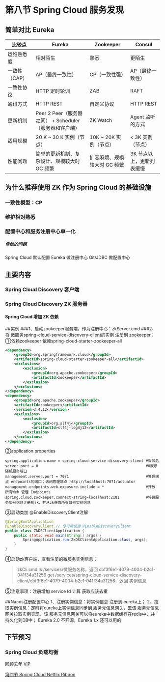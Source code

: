 # 第八节 Spring Cloud 服务发现
## 简单对比 Eureka
| 比较点        | Eureka                                                  | Zookeeper                    | Consul                    |
| ------------- | ------------------------------------------------------- | ---------------------------- | ------------------------- |
| 运维熟悉度    | 相对陌生                                                | 熟悉                         | 更陌生                    |
| 一致性（CAP） | AP（最终一致性）                                        | CP（一致性强）               | AP（最终一致性）          |
| 一致性协议    | HTTP 定时轮训                                           | ZAB                          | RAFT                      |
| 通讯方式      | HTTP REST                                               | 自定义协议                   | HTTP REST                 |
| 更新机制      | Peer 2 Peer（服务器之间） + Scheduler（服务器和客户端） | ZK Watch                     | Agent 监听的方式          |
| 适用规模      | 20 K ~ 30 K 实例（节点）                                | 10K ~ 20K 实例（节点）       | < 3K 实例（节点）         |
| 性能问题      | 简单的更新机制、复杂设计、规模较大时 GC 频繁            | 扩容麻烦、规模较大时 GC 频繁 | 3K 节点以上，更新列表缓慢 |

## 为什么推荐使用 ZK 作为 Spring Cloud 的基础设施

### 一致性模型：CP
### 维护相对熟悉
### 配置中心和服务注册中心单一化

##### 传统的问题

Spring Cloud 默认配置
Eureka 做注册中心
Git/JDBC 做配置中心

## 主要内容
### Spring Cloud Discovery 客户端
### Spring Cloud Discovery ZK 服务器
#### Spring Cloud 增加 ZK 依赖

##实例
###1、启动zookeeper服务端，作为注册中心：zkServer.cmd
###2、将 微服务spring-cloud-service-discovery-client的实例  注册到 zookeeper：
①依赖zookeeper 依赖spring-cloud-starter-zookeeper-all
```xml
<dependency>
    <groupId>org.springframework.cloud</groupId>
    <artifactId>spring-cloud-starter-zookeeper-all</artifactId>
    <exclusions>
        <exclusion>
            <groupId>org.apache.zookeeper</groupId>
            <artifactId>zookeeper</artifactId>
        </exclusion>
    </exclusions>
</dependency>
<dependency>
    <groupId>org.apache.zookeeper</groupId>
    <artifactId>zookeeper</artifactId>
    <version>3.4.12</version>
    <exclusions>
        <exclusion>
            <groupId>org.slf4j</groupId>
            <artifactId>slf4j-log4j12</artifactId>
        </exclusion>
    </exclusions>
</dependency>
```
②application.properties
```properties
spring.application.name = spring-cloud-service-discovery-client #服务名
server.port = 0                                                 #0表示随机服务端口
management.server.port = 7071                                   #管理端点 endpoints的端口；访问管理端点 http://localhost:7071/actuator
management.endpoints.web.exposure.include = *                   #开放 所有Web 管理 Endpoints
spring.cloud.zookeeper.connect-string=localhost:2181            #将微服务实例信息注册到zk，并从zk获取所有其他实例信息
```
③启动类加 @EnableDiscoveryClient注解
```java
@SpringBootApplication
@EnableDiscoveryClient // 尽可能使用 @EnableDiscoveryClient
public class ZkDSClientApplication {
    public static void main(String[] args) {
        SpringApplication.run(ZkDSClientApplication.class, args);
    }
}
```
④启动zk客户端，查看注册的微服务实例信息：
> zkCli.cmd
> ls /services/微服务名称，返回 cbf3f6e1-4079-4004-b2c1-041f34a31256
> get /services/spring-cloud-service-discovery-client/cbf3f6e1-4079-4004-b2c1-041f34a31256，返回 实例信息

⑤注意事项：注册增加 service Id 计算
获取应该去重

##Nacos注册配置中心
1、注册实例信息：将实例信息 注册到 eureka上；
2、拉取实例信息：定时将eureka上实例信息同步到 服务元信息网关，去该 服务元信息网关拉取实例实现，该 服务元信息网关可以将eureka中数据缓存在redis中，并
持久化到DB中；
Eureka 2.0 不开源，Eureka 1.x 还可以用的
## 下节预习

### Spring Cloud 负载均衡

回顾去年 VIP

[第四节 Spring Cloud Netflix Ribbon](http://git.gupaoedu.com/vip/xiaomage-space/tree/master/VIP%E8%AF%BE/spring-cloud/lesson-4)

